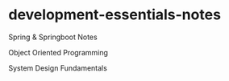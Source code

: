 # development-essentials-notes
Spring &amp; Springboot Notes

Object Oriented Programming

System Design Fundamentals
